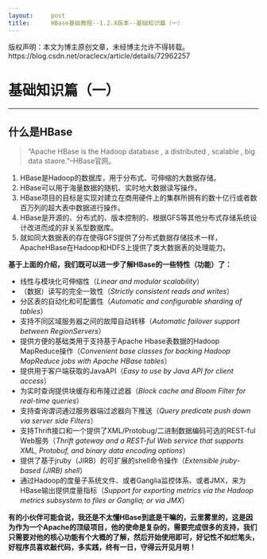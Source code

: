 ```yaml
---
layout:     post
title:      HBase基础教程--1.2.X版本--基础知识篇（一）
---
```

<div id="article_content" class="article_content clearfix csdn-tracking-statistics" data-pid="blog" data-mod="popu_307" data-dsm="post">
								<div class="article-copyright">
					版权声明：本文为博主原创文章，未经博主允许不得转载。					https://blog.csdn.net/oraclecx/article/details/72962257				</div>
								            <div id="content_views" class="markdown_views prism-atom-one-dark">
							<!-- flowchart 箭头图标 勿删 -->
							<svg xmlns="http://www.w3.org/2000/svg" style="display: none;"><path stroke-linecap="round" d="M5,0 0,2.5 5,5z" id="raphael-marker-block" style="-webkit-tap-highlight-color: rgba(0, 0, 0, 0);"></path></svg>
							<h1 id="基础知识篇一">基础知识篇（一）</h1>

<hr>

<h2 id="什么是hbase">什么是HBase</h2>

<blockquote>
  <p>“Apache HBase is the Hadoop database , a distributed , scalable , big data staore.”–HBase官网。</p>
</blockquote>

<ol>
<li>HBase是Hadoop的数据库，用于分布式、可伸缩的大数据存储。</li>
<li>HBase可以用于海量数据的随机、实时地大数据读写操作。</li>
<li>HBase项目的目标是实现对建立在商用硬件上的集群所拥有的数十亿行或者数百万列的超大表中数据进行操作。</li>
<li>HBase是开源的、分布式的、版本控制的、根据GFS等其他分布式存储系统设计改进而成的非关系型数据库。</li>
<li>就如同大数据表的存在使得GFS提供了分布式数据存储技术一样，ApacheHBase在Hadoop和HDFS上提供了类大数据表的处理能力。</li>
</ol>

<p><strong>基于上面的介绍，我们既可以进一步了解HBase的一些特性（功能）了：</strong></p>

<ul>
<li>线性与模块化可伸缩性（<em>Linear and modular scalability</em>）</li>
<li>（数据）读写的完全一致性（<em>Strictly consistent reads and writes</em>）</li>
<li>分区表的自动化和可配置性（<em>Automatic and configurable sharding of tables</em>）</li>
<li>支持不同区域服务器之间的故障自动转移（<em>Automatic failover support between RegionServers</em>）</li>
<li>提供方便的基础类用于支持基于Apache Hbase表数据的Hadoop MapReduce操作（<em>Convenient base classes for backing Hadoop MapReduce jobs with Apache HBase tables</em>）</li>
<li>提供用于客户端获取的JavaAPI（<em>Easy  to use by Java API for client access</em>）</li>
<li>为实时查询提供块缓存和布隆过滤器（<em>Block cache and Bloom Filter for real-time queries</em>）</li>
<li>支持查询谓词通过服务器端过滤器向下推送（<em>Query predicate push down via server side Filters</em>）</li>
<li>支持Thrift接口和一个提供了XML/Protobug/二进制数据编码可选的REST-ful Web服务（<em>Thrift gateway and a REST-ful Web service that supports XML, Protobuf, and binary data encoding options</em>）</li>
<li>提供了基于jruby（JIRB）的可扩展的shell命令操作（<em>Extensible jruby-based (JIRB) shell</em>）</li>
<li>通过Hadoop的度量子系统文件、或者Ganglia监控体系、或者JMX，来为HBase输出提供度量指标（<em>Support for exporting metrics via the Hadoop metrics subsystem to files or Ganglia; or via JMX</em>）</li>
</ul>

<p><strong>有的小伙伴可能会说，我还是不太懂HBase到底是干嘛的，云里雾里的，这是因为作为一个Apache的顶级项目，他的使命是复杂的，需要完成很多的支持，我们只需要对他的核心功能有个大概的了解，然后开始使用即可，好记性不如烂笔头，好程序员喜欢敲代码，多实践，终有一日，守得云开见月明！</strong></p>            </div>
						<link href="https://csdnimg.cn/release/phoenix/mdeditor/markdown_views-9e5741c4b9.css" rel="stylesheet">
                </div>